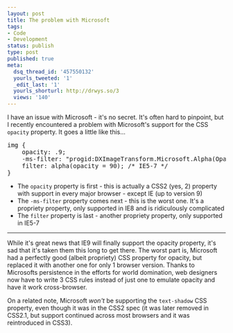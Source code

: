 ```yaml
---
layout: post
title: The problem with Microsoft
tags:
- Code
- Development
status: publish
type: post
published: true
meta:
  dsq_thread_id: '457550132'
  yourls_tweeted: '1'
  _edit_last: '1'
  yourls_shorturl: http://drwys.so/3
  views: '140'
---
```

I have an issue with Microsoft - it's no secret. It's often hard to pinpoint, but I recently encountered a problem with Microsoft's support for the CSS <code>opacity</code> property. It goes a little like this...

<!--more-->
<pre class="prettyprint">img {
    opacity: .9;
    -ms-filter: "progid:DXImageTransform.Microsoft.Alpha(Opacity = 90)"; /* IE8 */
    filter: alpha(opacity = 90); /* IE5-7 */
}</pre>
<ul>
	<li>The <code>opacity</code> property is first - this is actually a CSS2 (yes, 2) property with support in every major browser - except IE (up to version 9)</li>
	<li>The <code>-ms-filter</code> property comes next - this is the worst one. It's a propriety property, only supported in IE8 and is ridiculously complicated</li>
	<li>The <code>filter</code> property is last - another propriety property, only supported in IE5-7</li>
</ul>

<hr />

While it's great news that IE9 will finally support the opacity property, it's sad that it's taken them this long to get there. The worst part is, Microsoft had a perfectly good (albeit propriety) CSS property for opacity, but replaced it with another one for only 1 browser version. Thanks to Microsofts persistence in the efforts for world domination, web designers now have to write 3 CSS rules instead of just one to emulate opacity and have it work cross-browser.

On a related note, Microsoft <em>won't</em> be supporting the <code>text-shadow</code> CSS property, even though it was in the CSS2 spec (it was later removed in CSS2.1, but support continued across most browsers and it was reintroduced in CSS3).

